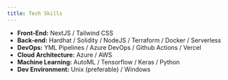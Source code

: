 ```yaml
---
title: Tech Skills
---
```


- **Front-End:** NextJS / Tailwind CSS
- **Back-end:** Hardhat / Solidity / NodeJS / Terraform / Docker / Serverless
- **DevOps:** YML Pipelines / Azure DevOps / Github Actions / Vercel
- **Cloud Architecture:** Azure / AWS
- **Machine Learning:** AutoML / Tensorflow / Keras / Python
- **Dev Environment:** Unix (preferable) / Windows
